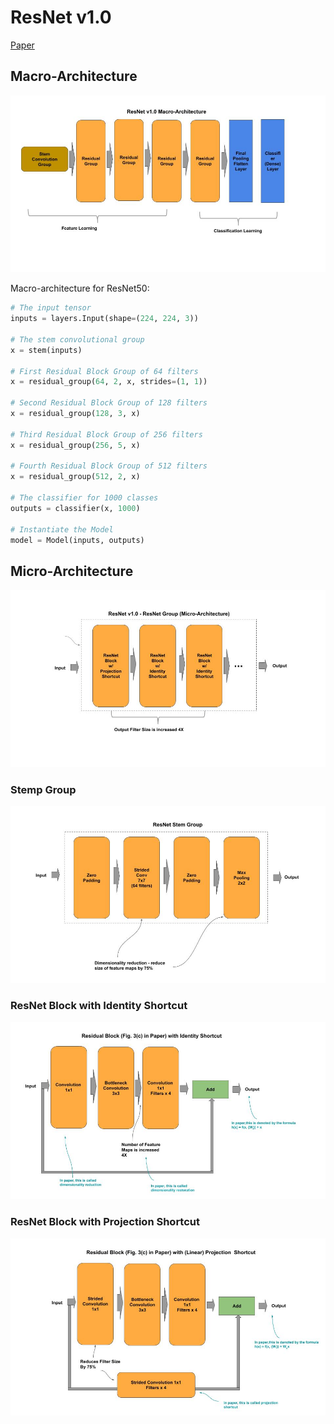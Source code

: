 
# ResNet v1.0

[Paper](https://arxiv.org/pdf/1512.03385.pdf)

## Macro-Architecture

<img src='macro.jpg'>

Macro-architecture for ResNet50:

```python
# The input tensor
inputs = layers.Input(shape=(224, 224, 3))

# The stem convolutional group
x = stem(inputs)

# First Residual Block Group of 64 filters
x = residual_group(64, 2, x, strides=(1, 1))

# Second Residual Block Group of 128 filters
x = residual_group(128, 3, x)

# Third Residual Block Group of 256 filters
x = residual_group(256, 5, x)

# Fourth Residual Block Group of 512 filters
x = residual_group(512, 2, x)

# The classifier for 1000 classes
outputs = classifier(x, 1000)

# Instantiate the Model
model = Model(inputs, outputs)
```

## Micro-Architecture

<img src='micro.jpg'>

### Stemp Group

<img src="stem.jpg">

### ResNet Block with Identity Shortcut

<img src='identity-block.jpg'>

### ResNet Block with Projection Shortcut

<img src='projection-block.jpg'>
